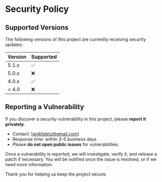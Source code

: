 # Security Policy

## Supported Versions

The following versions of this project are currently receiving security updates:

| Version | Supported |
|---------|-----------|
| 5.1.x   | ✅        |
| 5.0.x   | ❌        |
| 4.0.x   | ✅        |
| < 4.0   | ❌        |

## Reporting a Vulnerability

If you discover a security vulnerability in this project, please **report it privately**.

- Contact: [aniklidetz@gmail.com]  
- Response time: within 3–5 business days  
- Please **do not open public issues** for vulnerabilities.

Once a vulnerability is reported, we will investigate, verify it, and release a patch if necessary. You will be notified once the issue is resolved, or if we need more information.

Thank you for helping us keep the project secure.
